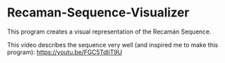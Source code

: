 # Recaman-Sequence-Visualizer

This program creates a visual representation of the Recamán Sequence.

This video describes the sequence very well (and inspired me to make this program): https://youtu.be/FGC5TdIiT9U
